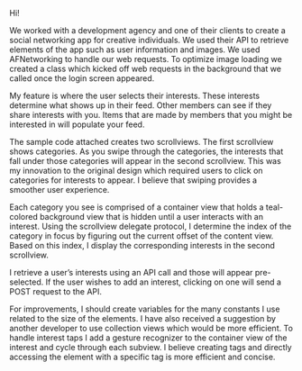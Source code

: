 Hi!

We worked with a development agency and one of their clients to create a social networking app for creative individuals.  We used their API to retrieve elements of the app such as user information and images.  We used AFNetworking to handle our web requests.  To optimize image loading we created a class which kicked off web requests in the background that we called once the login screen appeared.

My feature is where the user selects their interests.  These interests determine what shows up in their feed.  Other members can see if they share interests with you.  Items that are made by members that you might be interested in will populate your feed.

The sample code attached creates two scrollviews.  The first scrollview shows categories.  As you swipe through the categories, the interests that fall under those categories will appear in the second scrollview.  This was my innovation to the original design which required users to click on categories for interests to appear.  I believe that swiping provides a smoother user experience.

Each category you see is comprised of a container view that holds a teal-colored background view that is hidden until a user interacts with an interest.  Using the scrollview delegate protocol, I determine the index of the category in focus by figuring out the current offset of the content view.  Based on this index, I display the corresponding interests in the second scrollview.

I retrieve a user’s interests using an API call and those will appear pre-selected.  If the user wishes to add an interest, clicking on one will send a POST request to the API.

For improvements, I should create variables for the many constants I use related to the size of the elements.  I have also received a suggestion by another developer to use collection views which would be more efficient.  To handle interest taps I add a gesture recognizer to the container view of the interest and cycle through each subview.  I believe creating tags and directly accessing the element with a specific tag is more efficient and concise.